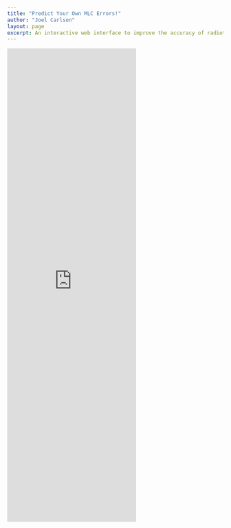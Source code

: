 ```yaml
---
title: "Predict Your Own MLC Errors!"
author: "Joel Carlson"
layout: page
excerpt: An interactive web interface to improve the accuracy of radiotherapy plans
---
```


<iframe src="https://jnkcarlson.shinyapps.io/MLCPredictionDash" style="border: none; max-width: 100%; height: 1100px"></iframe>


